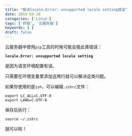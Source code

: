 ```yaml
---
title: "解决locale.Error: unsupported locale setting错误"
date: 2019-03-18
categories: ['Linux']
tags: ['终端', '云服务器']
keywords: [ ]
draft: false
---
```


云服务器中使用`pip`工具的时候可能会报此类错误：

**`locale.Error: unsupported locale setting`**

是因为语言环境配置有误。

只需要在环境变量里添加这两行就可以解决这类问题。

<!--more-->

如果你使用的是`zsh`，可以编辑`.zshrc`文件：

```
export LC_ALL=C.UTF-8
export LANG=C.UTF-8
```

保存后执行：

`source ~/.zshrc`

就可以啦！